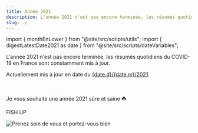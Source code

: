 ```yaml
---
title: Année 2021
description: L'année 2021 n'est pas encore terminée, les résumés quotidiens du COVID-19 en France sont constamment mis à jour 😉
slug: ./
---
```


import { monthEnLower } from "@site/src/scripts/utils";
import { digestLatestDate2021 as date } from "@site/src/scripts/dateVariables";

L'année 2021 n'est pas encore terminée, les résumés quotidiens du COVID-19 en France sont constamment mis à jour.

<div>Actuellement mis à jour en date du <a href={`./${monthEnLower(date.m)}/${date.d}`}><span>{date.d}</span>/<span>{date.m}</span>/2021</a>.</div><br /><br />

Je vous souhaite une année 2021 sûre et saine ☘️.

FISH UP

![Prenez soin de vous et portez-vous bien](/img/digest/love686F74.jpg)
